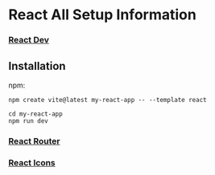 # React All Setup Information

### [React Dev](https://react.dev/)

## Installation

npm:

```
npm create vite@latest my-react-app -- --template react
```

```
cd my-react-app
npm run dev
```

### [React Router](https://reactrouter.com/en/main)

### [React Icons](https://react-icons.github.io/react-icons/)
